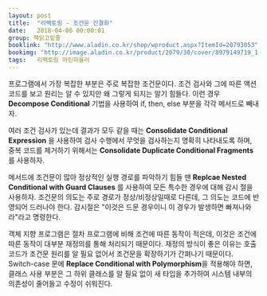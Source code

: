 ```yaml
---
layout: post
title:  "리팩토링 - 조건문 간결화"
date:   2018-04-06 00:00:01
group: 책읽고밑줄
booklink: "http://www.aladin.co.kr/shop/wproduct.aspx?ItemId=20793053"
bookimg: "http://image.aladin.co.kr/product/2079/30/cover/8979149719_1.jpg"
tags:	리팩토링 마틴파울러
---
```


프로그램에서 가장 복잡한 부분은 주로 복잡한 조건문이다. 조건 검사와 그에 따른 액션 코드를 보고 원리는 알 수 있지만 왜 그렇게 되지는 알기 힘들다. 이런 경우 **Decompose Conditional** 기법을 사용하여 if, then, else 부분을 각각 메서드로 빼내자. 

여러 조건 검사가 있는데 결과가 모두 같을 때는 **Consolidate Conditional Expression** 을 사용하여 검사 수행에서 무엇을 검사하는지 명확히 나타내도록 하며, 중복 코드를 제거하기 위해서는 **Consolidate Duplicate Conditional Fragments**를 사용하자. 

메서드에 조건문이 많아 정상적인 실행 경로를 파악하기 힘들 땐 **Replcae Nested Conditional with Guard Clauses** 를 사용하여 모든 특수한 경우에 대해 감시 절을 사용하자. 조건문의 의도는 주로 경로가 정상/비정상일때로 다른데, 그 의도는 코드에 반영되어 드러나야 한다. 감시절은 "이것은 드문 경우이니 이 경우가 발생하면 빠져나와라"라고 명령한다. 

객체 지향 프로그램은 절차 프로그램에 비해 조건에 따른 동작이 적은데, 이것은 조건에 따른 동작이 대부분 재정의를 통해 처리되기 때문이다. 재정의 방식이 좋은 이유는 호출 코드가 조건문 원리를 알 필요 없어서 조건문을 확장하기가 간펴나기 때문이다. Switch-case 문에 **Replace Conditional with Polymorphism**을 적용해야 하면, 클래스 사용 부분은 그 하위 클래스를 알 필요 없이 새 타입을 추가하여 시스템 내부의 의존성이 줄어들고 수정이 쉬워진다. 

<br/>